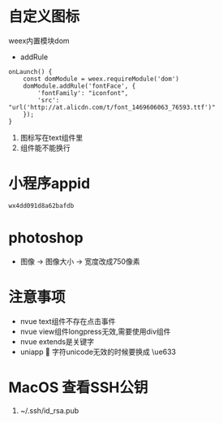 # 自定义图标
weex内置模块dom
- addRule
```
onLaunch() {
	const domModule = weex.requireModule('dom')
	domModule.addRule('fontFace', {
	    'fontFamily': "iconfont",
	    'src': "url('http://at.alicdn.com/t/font_1469606063_76593.ttf')"
	});
}
```
1. 图标写在text组件里
2. 组件能不能换行

# 小程序appid
`wx4dd091d8a62bafdb`

# photoshop 
- 图像 -> 图像大小 -> 宽度改成750像素

# 注意事项
- nvue text组件不存在点击事件
- nvue view组件longpress无效,需要使用div组件
- nvue extends是关键字
- uniapp &#xe633; 字符unicode无效的时候要换成 \ue633 

# MacOS 查看SSH公钥
1. ~/.ssh/id_rsa.pub